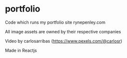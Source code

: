 # portfolio
Code which runs my portfolio site rynepenley.com

All image assets are owned by their respective companies

Video by carlosarribas (https://www.pexels.com/@carlosr)

Made in Reactjs
